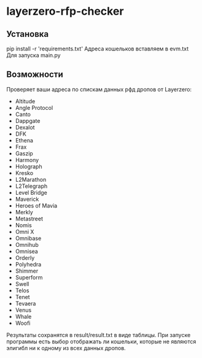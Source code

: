 # layerzero-rfp-checker
## Установка
pip install -r 'requirements.txt'
Адреса кошельков вставляем в evm.txt
Для запуска main.py
## Возможности
Проверяет ваши адреса по спискам данных рфд дропов от Layerzero:
- Altitude
- Angle Protocol
- Canto
- Dappgate
- Dexalot
- DFK
- Ethena
- Frax
- Gaszip
- Harmony
- Holograph
- Kresko
- L2Marathon
- L2Telegraph
- Level Bridge
- Maverick
- Heroes of Mavia
- Merkly
- Metastreet
- Nomis
- Omni X
- Omnibase
- Omnihub
- Omnisea
- Orderly
- Polyhedra
- Shimmer
- Superform
- Swell
- Telos
- Tenet
- Tevaera
- Venus
- Whale
- Woofi

Результаты сохранятся в result/result.txt в виде таблицы. При запуске программы есть выбор отображать ли кошельки, которые не являются элигибл ни к одному из всех данных дропов.
